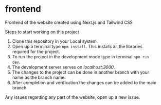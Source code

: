 # frontend
Frontend of the website created using Next.js and Tailwind CSS

Steps to start working on this project
1. Clone this repository in your Local system.
2. Open up a terminal type `npm install`. This installs all the libraries required for the project.
3. To run the project in the development mode type in terminal `npm run dev`.
4. The development server serves on *localhost:3000*.
5. The changes to the project can be done in another branch with your name as the branch name.
6. After completion and verification the changes can be added to the main branch.

Any issues regarding any part of the website, open up a new issue.
